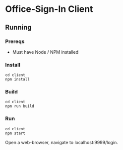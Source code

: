 # Office-Sign-In Client

## Running

### Prereqs

* Must have Node / NPM installed

### Install

```shell
cd client
npm install
```

### Build

```shell
cd client
npm run build
```

### Run

```shell
cd client
npm start
```

Open a web-browser, navigate to localhost:9999/login.
